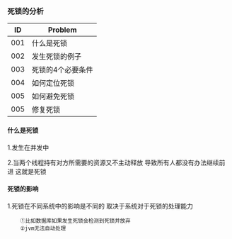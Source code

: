 ### 死锁的分析

| ID | Problem  
| --- | ---   |
| 001 |什么是死锁|
| 002 |发生死锁的例子|
| 003 |死锁的4个必要条件|
| 004 |如何定位死锁|
| 005 |如何避免死锁|
| 005 |修复死锁|


#### 什么是死锁 

1.发生在并发中

2.当两个线程持有对方所需要的资源又不主动释放 导致所有人都没有办法继续前进 这就是死锁

#### 死锁的影响 

1.死锁在不同系统中的影响是不同的  取决于系统对于死锁的处理能力 

        ①比如数据库如果发生死锁会检测到死锁并放弃 
        ②jvm无法自动处理